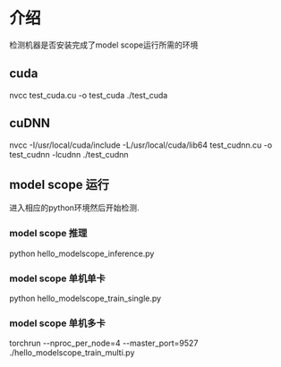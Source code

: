 # 介绍
检测机器是否安装完成了model scope运行所需的环境

## cuda
nvcc test_cuda.cu -o test_cuda
./test_cuda

## cuDNN
nvcc -I/usr/local/cuda/include -L/usr/local/cuda/lib64  test_cudnn.cu -o test_cudnn -lcudnn
./test_cudnn

## model scope 运行
进入相应的python环境然后开始检测.

### model scope 推理
python hello_modelscope_inference.py

### model scope 单机单卡
python hello_modelscope_train_single.py

### model scope 单机多卡
 torchrun --nproc_per_node=4 --master_port=9527 ./hello_modelscope_train_multi.py

